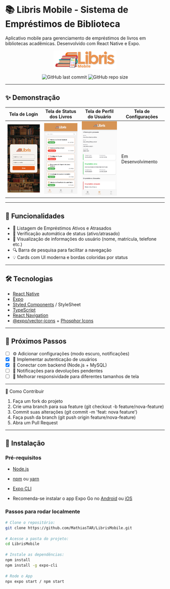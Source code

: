 # 📚 Libris Mobile - Sistema de Empréstimos de Biblioteca

Aplicativo mobile para gerenciamento de empréstimos de livros em bibliotecas acadêmicas. Desenvolvido com React Native e Expo.

<div align="center">
  <img src="/assets/images/libris3.png" width="200" alt="Logo Libris">

![GitHub last commit](https://img.shields.io/github/last-commit/MathiasTAR/LibrisMobile)
![GitHub repo size](https://img.shields.io/github/repo-size/MathiasTAR/LibrisMobile)

</div>

---

## ✨ Demonstração

| Tela de Login                                             | Tela de Status dos Livros                              | Tela de Perfil do Usuário                                  | Tela de Configurações
| --------------------------------------------------------- | --------------------------------------------------------- | ---------------------------------------------------------- | ----------------------------------------- |
| <img src="/assets/images/telalogin" width="200"> | <img src="/assets/images/menubiblioteca" width="200"> | <img src="/assets/images/menuusuario" width="200"> | Em Desenvolvimento

---

## 🚀 Funcionalidades

- 📖 Listagem de Empréstimos Ativos e Atrasados
- 📅 Verificação automática de status (ativo/atrasado)
- 👤 Visualização de informações do usuário (nome, matrícula, telefone etc.)
- 🔍 Barra de pesquisa para facilitar a navegação
- 💡 Cards com UI moderna e bordas coloridas por status

---

## 🛠 Tecnologias

- [React Native](https://reactnative.dev/)
- [Expo](https://expo.dev/)
- [Styled Components](https://styled-components.com/) / StyleSheet
- [TypeScript](https://www.typescriptlang.org/)
- [React Navigation](https://reactnavigation.org/)
- [@expo/vector-icons](https://icons.expo.fyi/) + [Phosphor Icons](https://phosphoricons.com/)

---

## 📌 Próximos Passos

- [ ] ⚙️ Adicionar configurações (modo escuro, notificações)
- [x] 🔐 Implementar autenticação de usuários
- [x] 🔄 Conectar com backend (Node.js + MySQL)
- [ ] 🔔 Notificações para devoluções pendentes
- [ ] 🎨 Melhorar responsividade para diferentes tamanhos de tela

---

🤝 Como Contribuir

1. Faça um fork do projeto
2. Crie uma branch para sua feature (git checkout -b feature/nova-feature)
3. Commit suas alterações (git commit -m 'feat: nova feature')
4. Faça push da branch (git push origin feature/nova-feature)
5. Abra um Pull Request

---

## 🔧 Instalação

### Pré-requisitos

- [Node.js](https://nodejs.org/)
- [npm](https://www.npmjs.com/) ou [yarn](https://yarnpkg.com/)
- [Expo CLI](https://docs.expo.dev/get-started/installation/)  

- Recomenda-se instalar o app Expo Go no [Android](https://play.google.com/store/apps/details?id=host.exp.exponent) ou [iOS](https://apps.apple.com/app/expo-go/id982107779)

### Passos para rodar localmente

```bash
# Clone o repositório:
git clone https://github.com/MathiasTAR/LibrisMobile.git

# Acesse a pasta do projeto:
cd LibrisMobile

# Instale as dependências:
npm install
npm install -g expo-cli

# Rode o App
npx expo start / npm start
